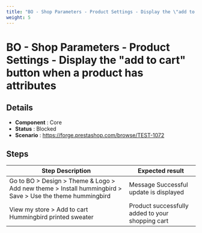 ```yaml
---
title: "BO - Shop Parameters - Product Settings - Display the \"add to cart\" button when a product has attributes"
weight: 5
---
```


# BO - Shop Parameters - Product Settings - Display the \"add to cart\" button when a product has attributes
## Details
* **Component** : Core
* **Status** : Blocked
* **Scenario** : https://forge.prestashop.com/browse/TEST-1072

## Steps
| Step Description | Expected result |
| ----- | ----- |
| Go to BO > Design > Theme & Logo > Add new theme > Install hummingbird > Save > Use the theme hummingbird | Message Successful update is displayed |
| View my store > Add to cart Hummingbird printed sweater | Product successfully added to your shopping cart |
